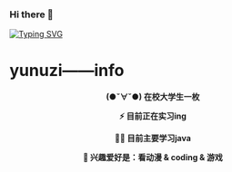 ### Hi there 👋
[![Typing SVG](https://readme-typing-svg.herokuapp.com?font=Fira+Code&pause=1000&background=6A7BFF00&center=true&random=false&width=435&lines=%E4%B8%89%E6%9B%B4%E7%81%AF%E7%81%AB%E4%BA%94%E6%9B%B4%E9%B8%A1%EF%BC%8C%E6%AD%A3%E6%98%AF%E7%94%B7%E5%84%BF%E8%AF%BB%E4%B9%A6%E6%97%B6%E3%80%82)](https://git.io/typing-svg)

<!--
**yunuzi/yunuzi** is a ✨ _special_ ✨ repository because its `README.md` (this file) appears on your GitHub profile.

Here are some ideas to get you started:

- 🔭 I’m currently working on ...
- 🌱 I’m currently learning ...
- 👯 I’m looking to collaborate on ...
- 🤔 I’m looking for help with ...
- 💬 Ask me about ...
- 📫 How to reach me: ...
- 😄 Pronouns: ...
- ⚡ Fun fact: ...
-->

# yunuzi——info

 **<div align="center">  (●ˇ∀ˇ●)    在校大学生一枚</div>**

 **<div align="center">  ⚡    目前正在实习ing</div>**

 **<div align="center">  🐱‍💻    目前主要学习java </div>**

 **<div align="center">💓      兴趣爱好是：看动漫 & coding & 游戏</div>**
